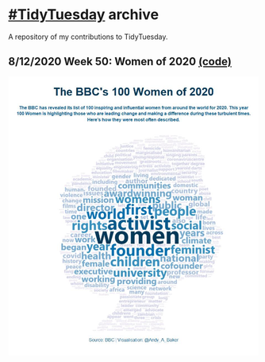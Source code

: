 # [#TidyTuesday](https://github.com/rfordatascience/tidytuesday) archive
A repository of my contributions to TidyTuesday.

## 8/12/2020 Week 50: Women of 2020 [(code)](https://github.com/AndyABaker/TidyTuesday/blob/main/2020_week50_bbcwomen.R)
![BBCWomen2020](https://github.com/AndyABaker/TidyTuesday/blob/main/2020_week50_bbcwomen.jpeg)
